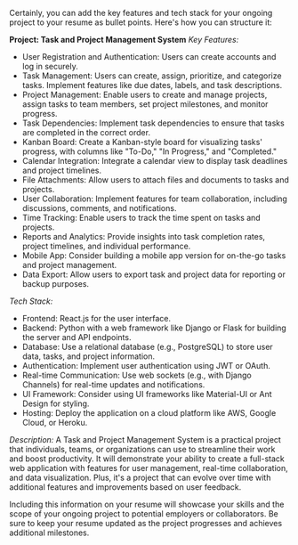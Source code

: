 Certainly, you can add the key features and tech stack for your ongoing project to your resume as bullet points. Here's how you can structure it:

**Project: Task and Project Management System**
*Key Features:*
- User Registration and Authentication: Users can create accounts and log in securely.
- Task Management: Users can create, assign, prioritize, and categorize tasks. Implement features like due dates, labels, and task descriptions.
- Project Management: Enable users to create and manage projects, assign tasks to team members, set project milestones, and monitor progress.
- Task Dependencies: Implement task dependencies to ensure that tasks are completed in the correct order.
- Kanban Board: Create a Kanban-style board for visualizing tasks' progress, with columns like "To-Do," "In Progress," and "Completed."
- Calendar Integration: Integrate a calendar view to display task deadlines and project timelines.
- File Attachments: Allow users to attach files and documents to tasks and projects.
- User Collaboration: Implement features for team collaboration, including discussions, comments, and notifications.
- Time Tracking: Enable users to track the time spent on tasks and projects.
- Reports and Analytics: Provide insights into task completion rates, project timelines, and individual performance.
- Mobile App: Consider building a mobile app version for on-the-go tasks and project management.
- Data Export: Allow users to export task and project data for reporting or backup purposes.

*Tech Stack:*
- Frontend: React.js for the user interface.
- Backend: Python with a web framework like Django or Flask for building the server and API endpoints.
- Database: Use a relational database (e.g., PostgreSQL) to store user data, tasks, and project information.
- Authentication: Implement user authentication using JWT or OAuth.
- Real-time Communication: Use web sockets (e.g., with Django Channels) for real-time updates and notifications.
- UI Framework: Consider using UI frameworks like Material-UI or Ant Design for styling.
- Hosting: Deploy the application on a cloud platform like AWS, Google Cloud, or Heroku.

*Description:*
A Task and Project Management System is a practical project that individuals, teams, or organizations can use to streamline their work and boost productivity. It will demonstrate your ability to create a full-stack web application with features for user management, real-time collaboration, and data visualization. Plus, it's a project that can evolve over time with additional features and improvements based on user feedback.

Including this information on your resume will showcase your skills and the scope of your ongoing project to potential employers or collaborators. Be sure to keep your resume updated as the project progresses and achieves additional milestones.
